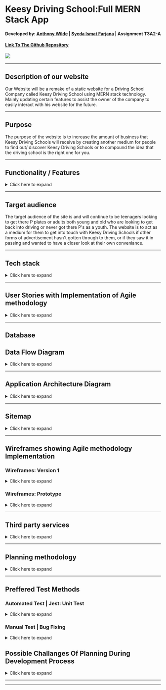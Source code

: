 # Keesy Driving School:Full MERN Stack App

#### Developed by: [Anthony Wilde](https://www.linkedin.com/in/anfiiwilde/) | [Syeda Ismat Farjana](https://www.linkedin.com/in/syeda-ismat-farjana/) | Assignment T3A2-A

#### [Link To The Github Repository](https://github.com/Kessy-Driving-School-T3A2/T3A2-A)

![](https://i.imgur.com/5pN8Gfh.png)

---

## Description of our website

Our Website will be a remake of a static website for a Driving School Company called Keesy Driving School using MERN stack technology. Mainly updating certain features to assist the owner of the company to easily interact with his website for the future.

---

## Purpose

The purpose of the website is to increase the amount of business that Keesy Driving Schools will receive by creating another medium for people to find out/ discover Keesy Driving Schools or to compound the idea that the driving school is the right one for you.

---

## Functionality / Features

<details>
    <summary>Click here to expand</summary>

On top of the default features included with the static website we will include several new features.

### Original Features to be copied over:

- **Home Page**

- **About Me Page**

- **Contact Info**

- **Prices**

- **Locations**

### Additional Features to be added:

- **Login for Admin (Owner's Account)**

- **Ability for owner to modify prices**

- **Clean up images/ make less blurry**

- **Make webpages dynamic**

- **Email filtering for form**

- **Modify zone of influence(area in which Keesy Driving School will operate)**

</details>

---

## Target audience

The target audience of the site is and will continue to be teenagers looking to get there P plates or adults both young and old who are looking to get back into driving or never got there P's as a youth. The website is to act as a medium for them to get into touch with Keesy Driving Schools if other forms of advertisement hasn't gotten through to them, or if they saw it in passing and wanted to have a closer look at their own conveniance.

---

## Tech stack

<details>
    <summary>Click here to expand</summary>

**Frontend:**

- HTML
- CSS
- JS
- React

**Backend**

- Express.js
- Node.js

**Database**

- MongoDB

**Deployment**

- Heroku / Netlify

**Utilities**

- Passport
  -- user authentication

**Tools**

- VS code
  -- as text editor
- Git

- Github

- Lucid chart
  -- create site map

- Trello
  -- tracking development of website

- Figma
  -- create wireframes version 1

- Figma
  -- create wireframes prototype

**Test**

- jest

  </details>

---

## User Stories with Implementation of Agile methodology

<details>
    <summary>Click here to expand</summary>

<span style="color:blue">**Persona:** Craig / Student / 16/ <strong>User</strong> / Wants to be able to drive to school in Year 12/ wants to avoid phone calls if possible   </span><br>
<span style="color:purple">**Persona:** <strong>Stephanie</strong>/ Mother / 39.5 / <strong>User</strong> / Wants child to get P's/ To Busy to teach themselves/ Child didnt appreciate her teaching/ Rich  </span><br>
<span style="color:red">**Persona:** <strong>Jeff</strong>/ No Licence + Apprentice Tradesmen / 25 / <strong>User</strong> Bullied into driving manual by work colleges/ Camping enthusiast </span><br>
<span style="color:orange">**Persona:** <strong>Keesy</strong> / <strong>Business Owner </strong>/ <strong>Admin</strong> / Wants a cool website </span><br>


<strong>Craig(User)</strong>:<br>
<span style="color:blue">I want to see how far the business is willing to travel for work. So I can know if I live close enough. </span></br>
<span style="color:blue">I am a poor student, I want to see the cost of employing the driving schools services. So I can decide whether I can afford it.</span></br>
<span style="color:blue">I want to find out how I can contact the business, so I can organize an appointment. </span></br>
<del><span style="color:blue">As a millenial I want to contact via email, so I dont have to ring someone on the phone.</span></br><del>
<span style="color:blue">As a young person I want to contact via email/ text, so I dont have to ring someone on the phone.</span></br>

<strong>Stephanie(User)</strong>:<br>
<span style="color:purple">I want to find out how I can contact the business, so I can organize an appointment for my child. </span></br>
<span style="color:purple">I want to know if I can buy in bulk (lessons), so I can give my child a present.</span></br>
<span style="color:purple">I want to see how far the business is willing to travel for work. So I can know if I live close enough. </span></br>
<del><span style="color:purple">As a mother, I want to know ... <span></del></br>

<strong>Jeff(User)</strong>:<br>
<span style="color:red">I want to know if I can decide between manual or automatic transmission, I wish to drive manual. </span></br>
<span style="color:red">I want to find out if I can employ this service during non working hours (9am-5pm), so I can continue to work throughout the day.</span></br>
<span style="color:red">I want to find out how I can contact the business, so I can organize an appointment. </span></br>
<span style="color:red">I want to see how far the business is willing to travel for work. So I can know if I live close enough. </span></br>

<strong>Keesy(Admin)</strong>:<br>
<span style="color:orange">I want to be able to change prices on my site, so I can update prices throughout the year/ over many years.</span></br>
<span style="color:orange">I want my contact info to be avaliable at all times, so I will receive more business.</span></br>
<span style="color:orange">I want the colors on the website to be black and orange. So they match up with the colors of my brand </span></br>




</details>

---

## Database

## Data Flow Diagram

<details>
    <summary>Click here to expand</summary>

  ![](./assets/DataFlowDiagram.png)

 </details>

---

## Application Architecture Diagram

<details>
    <summary>Click here to expand</summary>

will add aad here

 </details>

---

## Sitemap

<details>
    <summary>Click here to expand</summary>

| User          | Authentication status | Sitemap |
| ------------- | --------------------- | ------- |
| As a consumer | Not logged in         |         |
| As a Owner    | logged in             |         |

</details>

---

## Wireframes showing Agile methodology Implementation

### Wireframes: Version 1

<details>
    <summary>Click here to expand</summary>

| Different pages       | Desktop                              | Tablet                               | Mobile Phone                         |
| --------------------- | ------------------------------------ | ------------------------------------ | ------------------------------------ |
| Home                  | ![](https://i.imgur.com/2zKEyfc.png) | ![](https://i.imgur.com/j46820l.png) |  ![](https://i.imgur.com/A2wglcK.png) |
| About Us              | ![](https://i.imgur.com/XciYJzr.png) | ![](https://i.imgur.com/K7bIzKe.png) |  ![](https://i.imgur.com/bbPOFMO.png) |
| Packages              | ![](https://i.imgur.com/VT2SJ7H.png) | ![](https://i.imgur.com/m2jEIzV.png) |  ![](./assets/Prices&PackagesPhone.png)
| Contact Us            | ![](./assets/ContactUsDesktop.png)   | ![](./assets/ContactUsTablet.png)    |  ![](./assets/ContactUsPhone.png)
| FAQ                   | ![](./assets/FAQDesktop.png)         | ![](./assets/FAQTablet.png)          |  ![](./assets/FAQPhone.png)         |
| Review                | ![](./assets/ReviewDesktop.png)      | ![](./assets/ReviewTablet.png)       |  ![](./assets/ReviewPhone.png)         |
| Admin                 | ![](./assets/AdminLoginDesktop.png)  |  ![](./assets/AdminLoginTablet.png)  |  ![](./assets/AdminLoginPhone.png)    |

</details>

### Wireframes: Prototype

<details>
    <summary>Click here to expand</summary>

| Different Screens | Prototyped Wireframes |
| ----------------- | --------------------- |
| Desktop           |                       |
| Tablet            |                       |
| Mobile phone      |                       |

</details>

---

## Third party services

<details>
    <summary>Click here to expand</summary>

### Heroku / Netlify

( small description , why use it)

</details>

---

## Planning methodology

<details>
    <summary>Click here to expand</summary>

[ Link to Trello](https://trello.com/b/hBRx8eK4/t3a2-a-mern-full-stack-apppart-a)

Screen shots throughout the **Development of Planning**

| Weeks  | Days  | Screen shots                         |
| ------ | ----- | ------------------------------------ |
| Week 1 | Day 1 | ![](https://i.imgur.com/J0JOtaq.jpg) |
|        | Day 2 | ![](https://i.imgur.com/oEhzC0G.png) |
|        | Day 3 |                                      |
| Week 2 | Day 1 |                                      |
|        | Day 2 |                                      |
|        | Day 3 |                                      |
| Week 3 | Day 1 |                                      |
|        | Day 2 |                                      |
|        | Day 3 |                                      |

</details>

---

## Preffered Test Methods

### Automated Test | Jest: Unit Test

<details>
    <summary>Click here to expand</summary>

- An Opensource Project maintained by **Facebook**

- A **Javascript Library** to

  - Create tests
  - Run tests
  - Structures tests

- An **NPM** package to install

- A Default choice for a **React** Project

**Reason for choosing Jest**

- Jest manages metadata of the source cose so it can run relevent test files by acquiring the knowledge about source code and which part of code has been changed.

- Time saver

</details>

### Manual Test | Bug Fixing

<details>
    <summary>Click here to expand</summary>

**Reason for choosing Manual test**

- Tests from Humans perspective

- Give the scope to explore and hunt down bugs

- No chance of errors

- Give the scope to understand the problem on a conceptual and emotional level

- Connects with end-user

- Introduce a level of empathy

</details>

## Possible Challanges Of Planning During Development Process

<details>
    <summary>Click here to expand</summary>

#### Possible challanges

During the actual implimentation of this planning, we might need to change certain plans which will depend on

- Regular feedback checking regarding the balance between our **Client's need** and **possible outcome** of certain feature plans

- As a Developer team, we will try our best to create the features as promised and deliver it to the customer, still there is a possiblity of having an issue regarding time managemant and implimenting **Client's need** as this project is a **part of our Academic Assessment** and the **time limit** to finish the project is **controlled** by the Academy.

#### Possible solution

- Providing the details information about any featurs implimentaton. **how client want's it to be done** vs **how it will look after being done**, and change the plan if required

- Weekly meeting with our **Client** for through discussion about **what our Client needs** and **what can be done** in the **provided time period**

</details>

---

---
